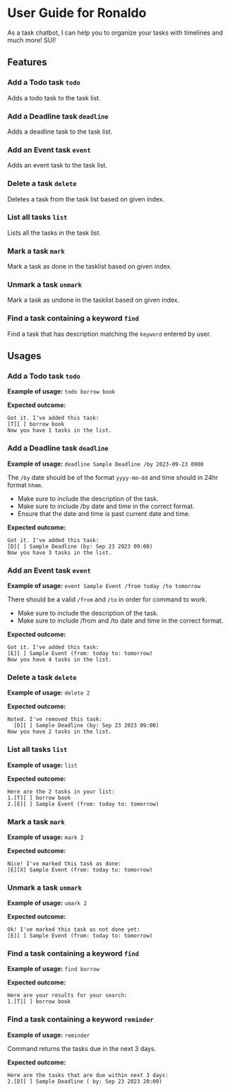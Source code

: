 # User Guide for Ronaldo
As a task chatbot, I can help you to organize your tasks with timelines and much more! SUI!
## Features 

### Add a Todo task `todo`

Adds a todo task to the task list.

### Add a Deadline task `deadline`

Adds a deadline task to the task list.

### Add an Event task `event`

Adds an event task to the task list.

### Delete a task `delete`

Deletes a task from the task list based on given index.

### List all tasks `list`

Lists all the tasks in the task list.

### Mark a task `mark`

Mark a task as done in the tasklist based on given index.

### Unmark a task `unmark`

Mark a task as undone in the tasklist based on given index.

### Find a task containing a keyword `find`

Find a task that has description matching the `keyword` entered by user.

## Usages

### Add a Todo task `todo`

**Example of usage:** `todo borrow book`

**Expected outcome:**

```
Got it. I've added this task:
[T][ ] borrow book
Now you have 1 tasks in the list.
```

### Add a Deadline task `deadline`

**Example of usage:** `deadline Sample Deadline /by 2023-09-23 0900`

The `/by` date should be of the format `yyyy-mm-dd` and time should in 24hr format `hhmm`.

+ Make sure to include the description of the task.
+ Make sure to include /by date and time in the correct format.
+ Ensure that the date and time is past current date and time.

**Expected outcome:**

```
Got it. I've added this task:
[D][ ] Sample Deadline (by: Sep 23 2023 09:00)
Now you have 3 tasks in the list.
```

### Add an Event task `event`

**Example of usage:** `event Sample Event /from today /to tomorrow`

There should be a valid `/from` and `/to` in order for command to work.

+ Make sure to include the description of the task.
+ Make sure to include /from and /to date and time in the correct format.

**Expected outcome:**

```
Got it. I've added this task:
[E][ ] Sample Event (from: today to: tomorrow)
Now you have 4 tasks in the list.
```

### Delete a task `delete`

**Example of usage:** `delete 2`

**Expected outcome:**

```
Noted. I've removed this task:
  [D][ ] Sample Deadline (by: Sep 23 2023 09:00)
Now you have 2 tasks in the list.
```

### List all tasks `list`

**Example of usage:** `list`

**Expected outcome:**

```
Here are the 2 tasks in your list:
1.[T][ ] borrow book
2.[E][ ] Sample Event (from: today to: tomorrow)
```

### Mark a task `mark`

**Example of usage:** `mark 2`

**Expected outcome:**

```
Nice! I've marked this task as done:
[E][X] Sample Event (from: today to: tomorrow)
```

### Unmark a task `unmark`

**Example of usage:** `umark 2`

**Expected outcome:**

```
Ok! I've marked this task as not done yet:
[E][ ] Sample Event (from: today to: tomorrow)
```

### Find a task containing a keyword `find`

**Example of usage:** `find borrow`

**Expected outcome:**

```
Here are your results for your search:
1.[T][ ] borrow book
```

### Find a task containing a keyword `reminder`

**Example of usage:** `reminder`

Command returns the tasks due in the next 3 days.

**Expected outcome:**

```
Here are the tasks that are due within next 3 days:
2.[D][ ] Sample Deadline ( by: Sep 23 2023 20:00)
```
